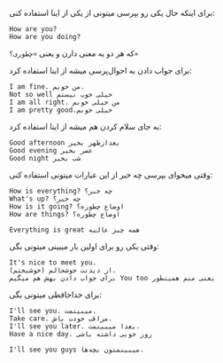 برای اینکه حال یکی رو بپرسی میتونی از یکی از اینا استفاده کنی:
```
How are you?
How are you doing?
```
که هر دو یه معنی دارن و یعنی `«چطوری؟»`


برای جواب دادن به احوال‌پرسی میشه از اینا استفاده کرد:
```
I am fine. من خوبم.
Not so well خیلی خوب نیستم
I am all right. من خیلی خوبم
I am pretty good.خیلی خوبم
```

به جای سلام کردن هم میشه از اینا استفاده کرد:
```Good morning صبح بخیر
Good afternoon بعدازظهر بخیر
Good evening عصر بخیر
Good night شب بخیر
```

وقتی میخوای بپرسی چه خبر از این عبارات میتونی استفاده کنی:
```
How is everything? چه خبر؟
What's up? چه خبر؟
How is it going? اوضاع چطوره؟
How are things? اوضاع چطوره؟
```

```
Everything is great همه چیز عالیه 
```
وقتی یکی رو برای اولین بار میبینی میتونی بگی:
```
It's nice to meet you.
از دیدنت خوشحالم (خوشبختم).
برای جواب دادن بهش هم میگیم You too یعنی منم همینطور
```

برای خداحافظی میتونی بگی:
```
I'll see you. میبینمت.
Take care. مراقب خودت باش.
I'll see you later. بعدا میبینمت.
Have a nice day. روز خوبی داشته باشی
```
```
I'll see you guys میبینمتون بچه‌ها. 
```
